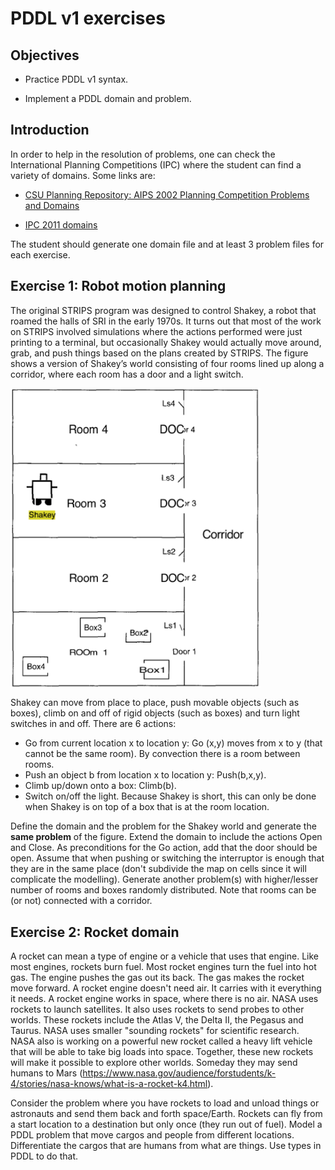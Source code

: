 # PDDL v1 exercises

## Objectives

* Practice PDDL v1 syntax.

* Implement a PDDL domain and problem.

## Introduction

In order to help in the resolution of problems, one can check the International Planning Competitions (IPC) where the student can find a variety of domains. Some links are:

* [CSU Planning Repository: AIPS 2002 Planning Competition Problems and Domains](http://www.cs.colostate.edu/meps/repository/aips2002.html)

* [IPC 2011 domains](http://www.plg.inf.uc3m.es/ipc2011-deterministic/Domains)

The student should generate one domain file and at least 3 problem files for each exercise.


## Exercise 1: Robot motion planning

The original STRIPS program was designed to control Shakey, a robot that roamed the halls of SRI in the early 1970s. It turns out that most of the work on STRIPS involved simulations where the actions performed were just printing to a terminal, but occasionally Shakey would actually move around, grab, and push things based on the plans created by STRIPS. The figure shows a version of Shakey’s world consisting of four  rooms lined up along a corridor, where each room has a door and a light switch.

<img align="center" src="shakey.png" width="400">

Shakey can move from place to place, push movable objects (such as boxes), climb on and off of rigid objects (such as boxes) and turn light switches in and off. There are 6 actions:

* Go from current location x to location y: Go (x,y) moves from x to y (that cannot be the same room). By convection there is a room between rooms.
* Push an object b from location x to location y: Push(b,x,y).
* Climb up/down onto a box: Climb(b).
* Switch on/off  the  light. Because Shakey is short, this can only be done when Shakey is on top of a box that is at the room location.

Define the domain and the problem for the Shakey world and generate the **same problem** of the figure. Extend the domain to include the actions Open and Close.  As preconditions for the Go action, add that the door should be open. Assume that when pushing or switching the interruptor is enough that they are in the same place (don't subdivide the map on cells since it will complicate the modelling). 
Generate another problem(s) with higher/lesser number of rooms and boxes randomly distributed. Note that rooms can be (or not) connected with a corridor.

## Exercise 2: Rocket domain

A rocket can mean a type of engine or a vehicle that uses that engine. Like most engines, rockets burn fuel. Most rocket engines turn the fuel into hot gas. The engine pushes the gas out its back. The gas makes the rocket move forward. A rocket engine doesn't need air. It carries with it everything it needs. A rocket engine works in space, where there is no air. NASA uses rockets to launch satellites. It also uses rockets to send probes to other worlds. These rockets include the Atlas V, the Delta II, the Pegasus and Taurus. NASA uses smaller "sounding rockets" for scientific research.  NASA also is working on a powerful new rocket called a heavy lift vehicle that will be able to take big loads into space. Together, these new rockets will make it possible to explore other worlds. Someday they may send humans to Mars (https://www.nasa.gov/audience/forstudents/k-4/stories/nasa-knows/what-is-a-rocket-k4.html).

Consider the problem where you have rockets to load and unload things or astronauts and send them back and forth space/Earth. Rockets can fly from a start location to a destination but only once (they run out of fuel). Model a PDDL problem that move cargos and people from different locations. Differentiate the cargos that are humans from what are things. Use types in PDDL to do that.

